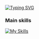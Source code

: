 <a href="https://git.io/typing-svg"><img src="https://readme-typing-svg.demolab.com?font=%24+whoami&weight=600&size=25&duration=2000&pause=300&color=E4E400FF&width=435&lines=%24+print(username,details);Awais_Zahid, MERN Engineer" alt="Typing SVG" /></a>

### Main skills
[![My Skills](https://skillicons.dev/icons?i=vim,js,py,html,css,nodejs,react,express,jest,bootstrap,electron,github,git,mongodb,mysql,postgres,bootstrap,docker,ts,jquery,graphql,redux,linux,bash,vscode,notion)](https://skillicons.dev)
